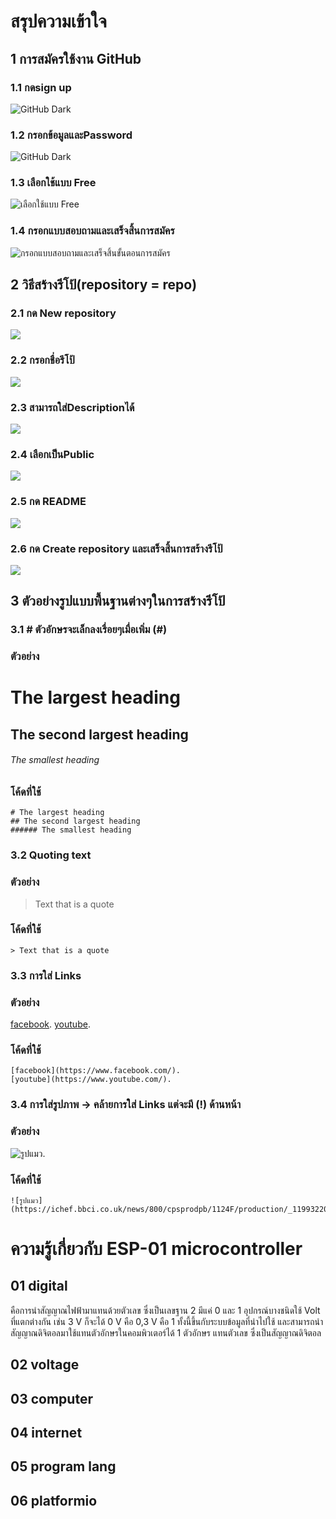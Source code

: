 # สรุปความเข้าใจ
## 1 การสมัครใช้งาน GitHub
### 1.1 กดsign up
![GitHub Dark](https://miro.medium.com/max/1400/1*B0KyWx5zoEAxRVmy1nva_A.png)
### 1.2 กรอกข้อมูลและPassword
![GitHub Dark](https://miro.medium.com/max/875/1*8U0OkOeUONnpZzWKHjtckQ.png)
### 1.3 เลือกใช้แบบ Free
![เลือกใช้แบบ Free](https://miro.medium.com/max/875/1*khkrQAnG5xA9Uf9dkaabHg.png)
### 1.4 กรอกแบบสอบถามและเสร็จสิ้นการสมัคร
![กรอกแบบสอบถามและเสร็จสิ้นขั้นตอนการสมัคร](https://miro.medium.com/max/875/1*QuvfI3HoVykajno5bsNgpg.png)
## 2 วิธีสร้างรีโป้(repository = repo)
### 2.1 กด New repository
![](https://docs.github.com/assets/cb-11427/images/help/repository/repo-create.png)
### 2.2 กรอกชื่อรีโป้
![](https://docs.github.com/assets/cb-25139/images/help/repository/create-repository-name.png)
### 2.3 สามารถใส่Descriptionได้
![](https://docs.github.com/assets/cb-26377/images/help/repository/create-repository-desc.png)
### 2.4 เลือกเป็นPublic
![](https://docs.github.com/assets/cb-20877/images/help/repository/create-repository-public-private.png)
### 2.5 กด README
![](https://docs.github.com/assets/cb-49938/images/help/repository/initialize-with-readme.png)
### 2.6 กด Create repository และเสร็จสิ้นการสร้างรีโป้
![](https://docs.github.com/assets/cb-19887/images/help/repository/create-repository-button.png)
## 3 ตัวอย่างรูปแบบพื้นฐานต่างๆในการสร้างรีโป้
### 3.1 # ตัวอักษรจะเล็กลงเรื่อยๆเมื่อเพิ่ม (#)
### ตัวอย่าง
# The largest heading
## The second largest heading
###### The smallest heading
### โค้ดที่ใช้
```
# The largest heading
## The second largest heading
###### The smallest heading
```
### 3.2 Quoting text
### ตัวอย่าง
> Text that is a quote
### โค้ดที่ใช้
```
> Text that is a quote
```
### 3.3 การใส่ Links
### ตัวอย่าง
[facebook](https://www.facebook.com/).
[youtube](https://www.youtube.com/).

### โค้ดที่ใช้
```
[facebook](https://www.facebook.com/).
[youtube](https://www.youtube.com/).
```
### 3.4 การใส่รูปภาพ -> คล้ายการใส่ Links แต่จะมี (!) ด้านหน้า
### ตัวอย่าง
![รูปแมว](https://ichef.bbci.co.uk/news/800/cpsprodpb/1124F/production/_119932207_indifferentcatgettyimages.png.webp).


### โค้ดที่ใช้
```
![รูปแมว](https://ichef.bbci.co.uk/news/800/cpsprodpb/1124F/production/_119932207_indifferentcatgettyimages.png.webp).
```
# ความรู้เกี่ยวกับ ESP-01 microcontroller
## 01 digital
คือการนำสัญญาณไฟฟ้ามาแทนด้วยตัวเลข ซึ่งเป็นเลขฐาน 2 มีแค่ 0 และ 1
อุปกรณ์บางชนิดใช้ Volt ที่แตกต่างกัน เช่น 3 V ก็จะได้ 0 V คือ 0,3 V คือ 1 ทั้งนี้ขึ้นกับระบบข้อมูลที่นำไปใช้
และสามารถนำสัญญาณดิจิตอลมาใช้แทนตัวอักษรในคอมพิวเตอร์ได้ 1 ตัวอักษร แทนตัวเลข ซึ่งเป็นสัญญาณดิจิตอล
## 02 voltage
## 03 computer
## 04 internet
## 05 program lang
## 06 platformio




